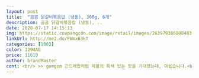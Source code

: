 ```yaml
---
layout: post 
title:  "곰곰 닭갈비볶음밥 (냉동), 300g, 6개" 
description: 곰곰 닭갈비볶음밥 (냉동), ..
date: 2020-07-17 14:15:13 
img: https://static.coupangcdn.com/image/retail/images/263979386888483-35729e9d-81f4-4e82-9404-7fd508882884.jpg 
linkUrl: http://me2.do/FWmx63kT 
categories: [1003] 
color: 1294AB 
price: 11610 
author: brandMaster 
cont: <br/> >> gomgom 곤드레밥처럼 제품의 특색 있는 맛을 기대했는데, 아쉽습니다.<br/><br/>>> gomgom 냉동밥을 종류별로 먹어본 사람으로서 다른 냉동밥은 입맛을 돋우는 냄새가 진하게 올라와서 이 제품도 기대를 했거든요.<br/> 닭갈비 향이 풍부하게 올라올 줄 알았는데, 거의 인지가 안됩니다.<br/><br/>>> 닭 가슴살 같은 고기 조각이 꽤 자잘하게 밥과 섞여있는데, 식감과 맛이 잘 안 느껴집니다.<br/><br/>>> 밥을 데우기 전에 코 대고 냄새 안 맞는 것을 추천합니다.<br/><br/>>> 아무 생각 없이 먹으면 고추장 맛만 느껴집니다.<br/><br/>>> 양념이 약하진 않습니다.<br/> 밥에 강하게 배어있는 양념에 비해 부담스럽지 않게 먹을 수 있는 정도입니다.<br/><br/>>> 저와 남동생은 엄청 배고플 때 각 1봉지 먹으면 기분 좋게 배부르더군요.<br/><br/>>> 컬러감 있게 깻잎이나 나물 등 닭갈비에 넣어 먹을 법한 채소가 속 재료로 추가되어 개선되었으면 합니다.<br/><br/>>> 타 브랜드 냉동밥 중에는 입안에서 냉동 볶음밥 밥알이 분산되는 경우가 많았는데, gomgom 제품은 그렇지 않더군요.<br/><br/><br/> - 1팩은 성인 1명이 1끼에 배부르게 먹기 적당합니다.<br/><br/><br/> - 300g으로 gomgom 김치볶음밥과 중량이 비슷한데, 패키지는 더 콤팩트해서 좋습니다.<br/><br/><br/> - gomgom 볶음밥 특유의, 밥알 자체의 식감은 좋은 편입니다.<br/> 밥맛은 괜찮습니다.<br/><br/><br/> - 강한 붉은색을 띠는 볶음밥이지만 기름기가 적고, 맛이 자극적이지 않더군요.<br/><br/><br/> - 계란 프라이보다 계란을 풀어서 닭갈비 볶음밥에 뿌린 뒤 전자레인지에 3분 또는 프라이팬에 볶아 먹는 방법을 추천합니다.<br/><br/><br/> - 냉동밥에 고추장 맛 비중이 강합니다.<br/> 첫맛, 끝 맛 모두 고추장 맛입니다.<br/><br/> 
---
```

 